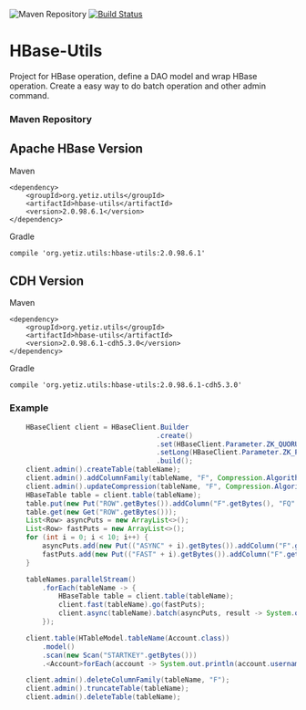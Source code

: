 ![Maven Repository](https://maven-badges.herokuapp.com/maven-central/org.yetiz.utils/hbase-utils/badge.png)
[![Build Status](https://travis-ci.org/yetiz-org/hbase-utils.svg?branch=master)](https://travis-ci.org/yetiz-org/hbase-utils)

# HBase-Utils

Project for HBase operation, define a DAO model and wrap HBase operation. Create a easy way to do batch operation and other admin command.

### Maven Repository

## Apache HBase Version

Maven

    <dependency>
        <groupId>org.yetiz.utils</groupId>
        <artifactId>hbase-utils</artifactId>
        <version>2.0.98.6.1</version>
    </dependency>

Gradle

    compile 'org.yetiz.utils:hbase-utils:2.0.98.6.1'

## CDH Version

Maven

    <dependency>
        <groupId>org.yetiz.utils</groupId>
        <artifactId>hbase-utils</artifactId>
        <version>2.0.98.6.1-cdh5.3.0</version>
    </dependency>

Gradle

    compile 'org.yetiz.utils:hbase-utils:2.0.98.6.1-cdh5.3.0'



### Example

```java
    HBaseClient client = HBaseClient.Builder
                         			.create()
                         			.set(HBaseClient.Parameter.ZK_QUORUM, QuorumHost)
                         			.setLong(HBaseClient.Parameter.ZK_PROPERTY_CLIENT_PORT, QuorumPort)
                         			.build();
    client.admin().createTable(tableName);
    client.admin().addColumnFamily(tableName, "F", Compression.Algorithm.NONE);
    client.admin().updateCompression(tableName, "F", Compression.Algorithm.LZ4);
    HBaseTable table = client.table(tableName);
    table.put(new Put("ROW".getBytes()).addColumn("F".getBytes(), "FQ".getBytes(), "VAL".getBytes()));
    table.get(new Get("ROW".getBytes()));
	List<Row> asyncPuts = new ArrayList<>();
	List<Row> fastPuts = new ArrayList<>();
	for (int i = 0; i < 10; i++) {
		asyncPuts.add(new Put(("ASYNC" + i).getBytes()).addColumn("F".getBytes(), "FQ".getBytes(), "V".getBytes()));
		fastPuts.add(new Put(("FAST" + i).getBytes()).addColumn("F".getBytes(), "FQ".getBytes(), "V".getBytes()));
	}

	tableNames.parallelStream()
		.forEach(tableName -> {
			HBaseTable table = client.table(tableName);
			client.fast(tableName).go(fastPuts);
			client.async(tableName).batch(asyncPuts, result -> System.out.println("OK"));
		});

	client.table(HTableModel.tableName(Account.class))
		.model()
		.scan(new Scan("STARTKEY".getBytes()))
		.<Account>forEach(account -> System.out.println(account.username()));

    client.admin().deleteColumnFamily(tableName, "F");
    client.admin().truncateTable(tableName);
    client.admin().deleteTable(tableName);
```